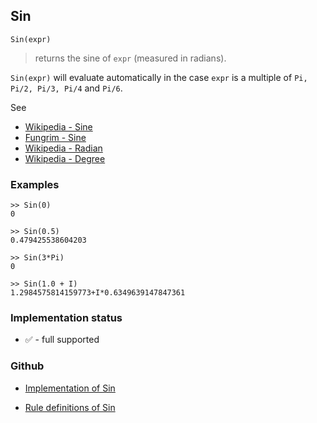 ## Sin

```
Sin(expr)
```

> returns the sine of `expr` (measured in radians).
 
`Sin(expr)` will evaluate automatically in the case `expr` is a multiple of `Pi, Pi/2, Pi/3, Pi/4` and `Pi/6`.

See
* [Wikipedia - Sine](https://en.wikipedia.org/wiki/Sine)
* [Fungrim - Sine](http://fungrim.org/topic/Sine/)
* [Wikipedia - Radian](https://en.wikipedia.org/wiki/Radian)
* [Wikipedia - Degree](https://en.wikipedia.org/wiki/Degree_(angle))

### Examples

```
>> Sin(0)
0

>> Sin(0.5)
0.479425538604203

>> Sin(3*Pi)
0

>> Sin(1.0 + I)
1.2984575814159773+I*0.6349639147847361
```
 






### Implementation status

* &#x2705; - full supported

### Github

* [Implementation of Sin](https://github.com/axkr/symja_android_library/blob/master/symja_android_library/matheclipse-core/src/main/java/org/matheclipse/core/builtin/ExpTrigsFunctions.java#L2874) 

* [Rule definitions of Sin](https://github.com/axkr/symja_android_library/blob/master/symja_android_library/rules/SinRules.m) 
